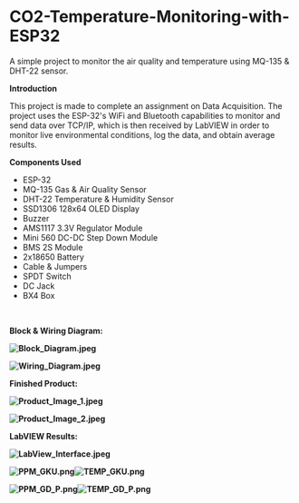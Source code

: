 # CO2-Temperature-Monitoring-with-ESP32

A simple project to monitor the air quality and temperature using MQ-135 & DHT-22 sensor.

**Introduction**

This project is made to complete an assignment on Data Acquisition. The project uses the ESP-32's WiFi and Bluetooth capabilities to monitor and send data over TCP/IP, which is then received by LabVIEW in order to monitor live environmental conditions, log the data, and obtain average results.

**Components Used**

- ESP-32
- MQ-135 Gas & Air Quality Sensor
- DHT-22 Temperature & Humidity Sensor
- SSD1306 128x64 OLED Display
- Buzzer
- AMS1117 3.3V Regulator Module
- Mini 560 DC-DC Step Down Module
- BMS 2S Module
- 2x18650 Battery
- Cable & Jumpers
- SPDT Switch
- DC Jack
- BX4 Box

&nbsp;

**Block & Wiring Diagram:**

**![Block_Diagram.jpeg](https://github.com/RizkiMaulanaP/CO2-Temperature-Monitoring-with-ESP32/Images/Block_diagram.jpeg)**

**![Wiring_Diagram.jpeg](https://github.com/RizkiMaulanaP/CO2-Temperature-Monitoring-with-ESP32/Images/Wiring_Diagram.jpeg)**

**Finished Product:**

**![Product_Image_1.jpeg](https://github.com/RizkiMaulanaP/CO2-Temperature-Monitoring-with-ESP32/Images/Product_Image_1.jpeg)**

**![Product_Image_2.jpeg](https://github.com/RizkiMaulanaP/CO2-Temperature-Monitoring-with-ESP32/Images/Product_Image_2.jpeg.jpeg)**

**LabVIEW Results:**

**![LabView_Interface.jpeg](LabView_Interface.jpeg)**

**![PPM_GKU.png](PPM_GKU.png)![TEMP_GKU.png](TEMP_GKU.png)**

**![PPM_GD_P.png](PPM_GD_P.png)![TEMP_GD_P.png](TEMP_GD_P.png)**
